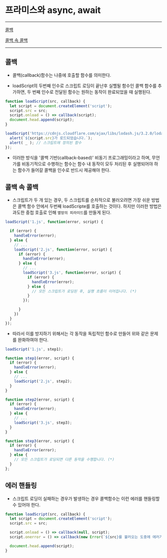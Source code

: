# 프라미스와 async, await

---------

[콜백](#콜백)

[콜백 속 콜백](#콜백-속-콜백)

-------

## 콜백

- 콜백(callback)함수는 나중에 호출할 함수를 의미한다. 

- loadScript의 두번째 인수로 스크립트 로딩이 끝난후 실핼될 함수인 콜백 함수를 추가하면, 두 번째 인수로 전달된 함수는 원하는 동작이 완료되었을 때 실행된다. 

```js
function loadScript(src, callback) {
  let script = document.createElement('script');
  script.src = src;
  script.onload = () => callback(script);
  document.head.append(script);
}

loadScript('https://cdnjs.cloudflare.com/ajax/libs/lodash.js/3.2.0/lodash.js', script => {
  alert(`${script.src}가 로드되었습니다.`);
  alert( _ ); // 스크립트에 정의된 함수
});
```

- 이러한 방식을 '콜백 기반(callback-based)' 비동기 프로그래밍이라고 하며, 무언가를 비동기적으로 수행하는 함수는 함수 내 동작이 모두 처리된 후 실행되어야 하는 함수가 들어갈 콜백을 인수로 반드시 제공해야 한다. 



## 콜백 속 콜백

- 스크립트가 두 개 있는 경우, 두 스크립트를 순차적으로 불러오려면 가장 쉬운 방법은 콜백 함수 안에서 두번째 loadScripte를 호출하는 것이다. 하지만 이러한 방법은 과도한 중첩 호출로 인해 `멸망의 피라미드`를 만들게 된다. 

```js
loadScript('1.js', function(error, script) {

  if (error) {
    handleError(error);
  } else {
    // ...
    loadScript('2.js', function(error, script) {
      if (error) {
        handleError(error);
      } else {
        // ...
        loadScript('3.js', function(error, script) {
          if (error) {
            handleError(error);
          } else {
            // 모든 스크립트가 로딩된 후, 실행 흐름이 이어집니다. (*)
          }
        });

      }
    })
  }
});
```

- 따라서 이를 방지하기 위해서는 각 동작을 독립적인 함수로 만들어 위와 같은 문제를 완화하여야 한다. 

```js
loadScript('1.js', step1);

function step1(error, script) {
  if (error) {
    handleError(error);
  } else {
    // ...
    loadScript('2.js', step2);
  }
}

function step2(error, script) {
  if (error) {
    handleError(error);
  } else {
    // ...
    loadScript('3.js', step3);
  }
}

function step3(error, script) {
  if (error) {
    handleError(error);
  } else {
    // 모든 스크립트가 로딩되면 다른 동작을 수행합니다. (*)
  }
};
```

## 에러 핸들링

- 스크립트 로딩이 실패하는 경우가 발생하는 경우 콜백함수는 이런 에러를 핸들링할 수 있어야  한다. 

```js
function loadScript(src, callback) {
  let script = document.createElement('script');
  script.src = src;

  script.onload = () => callback(null, script);
  script.onerror = () => callback(new Error(`${src}를 불러오는 도중에 에러가 발생했습니다.`));

  document.head.append(script);
}
```

# 


